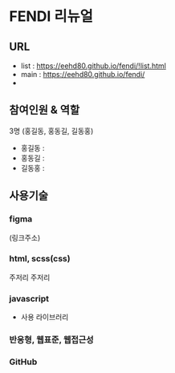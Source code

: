 # FENDI 리뉴얼

## URL

- list : https://eehd80.github.io/fendi/!list.html
- main : https://eehd80.github.io/fendi/
-

## 참여인원 & 역할

3명 (홍길동, 홍동길, 길동홍)

- 홍길동 :
- 홍동길 :
- 길동홍 :

## 사용기술

### figma

(링크주소)

### html, scss(css)

주저리 주저리

### javascript

- 사용 라이브러리

### 반응형, 웹표준, 웹접근성

### GitHub
